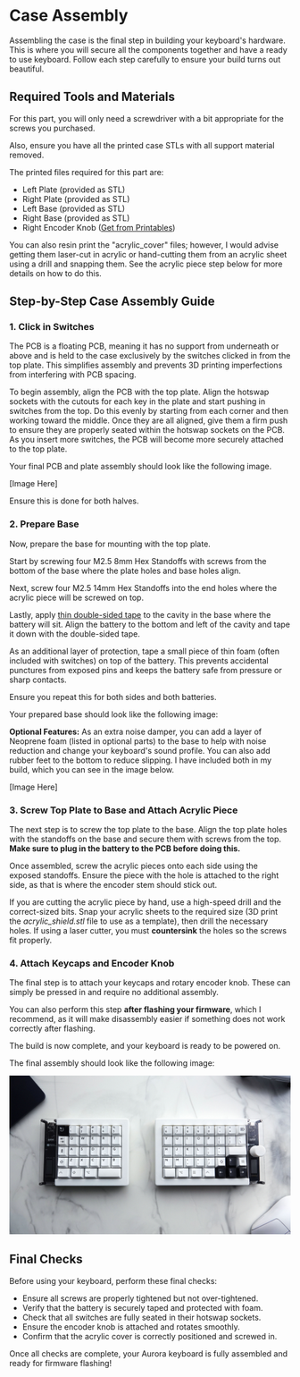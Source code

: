 # Case Assembly

Assembling the case is the final step in building your keyboard's hardware. This is where you will secure all the components together and have a ready to use keyboard. Follow each step carefully to ensure your build turns out beautiful.

## Required Tools and Materials

For this part, you will only need a screwdriver with a bit appropriate for the screws you purchased.

Also, ensure you have all the printed case STLs with all support material removed.

The printed files required for this part are:

- Left Plate (provided as STL)
- Right Plate (provided as STL)
- Left Base (provided as STL)
- Right Base (provided as STL)
- Right Encoder Knob ([Get from Printables](https://www.printables.com/model/347536-encoder-knob))

You can also resin print the "acrylic_cover" files; however, I would advise getting them laser-cut in acrylic or hand-cutting them from an acrylic sheet using a drill and snapping them. See the acrylic piece step below for more details on how to do this.

## Step-by-Step Case Assembly Guide

### 1. Click in Switches

The PCB is a floating PCB, meaning it has no support from underneath or above and is held to the case exclusively by the switches clicked in from the top plate. This simplifies assembly and prevents 3D printing imperfections from interfering with PCB spacing.

To begin assembly, align the PCB with the top plate. Align the hotswap sockets with the cutouts for each key in the plate and start pushing in switches from the top. Do this evenly by starting from each corner and then working toward the middle. Once they are all aligned, give them a firm push to ensure they are properly seated within the hotswap sockets on the PCB. As you insert more switches, the PCB will become more securely attached to the top plate.

Your final PCB and plate assembly should look like the following image.

[Image Here]

Ensure this is done for both halves.

### 2. Prepare Base

Now, prepare the base for mounting with the top plate.

Start by screwing four M2.5 8mm Hex Standoffs with screws from the bottom of the base where the plate holes and base holes align.

Next, screw four M2.5 14mm Hex Standoffs into the end holes where the acrylic piece will be screwed on top.

Lastly, apply [thin double-sided tape](https://www.amazon.ca/dp/B00BXYWXY8) to the cavity in the base where the battery will sit. Align the battery to the bottom and left of the cavity and tape it down with the double-sided tape.

As an additional layer of protection, tape a small piece of thin foam (often included with switches) on top of the battery. This prevents accidental punctures from exposed pins and keeps the battery safe from pressure or sharp contacts.

Ensure you repeat this for both sides and both batteries.

Your prepared base should look like the following image:

**Optional Features:** As an extra noise damper, you can add a layer of Neoprene foam (listed in optional parts) to the base to help with noise reduction and change your keyboard's sound profile. You can also add rubber feet to the bottom to reduce slipping. I have included both in my build, which you can see in the image below.

[Image Here]

### 3. Screw Top Plate to Base and Attach Acrylic Piece

The next step is to screw the top plate to the base. Align the top plate holes with the standoffs on the base and secure them with screws from the top. **Make sure to plug in the battery to the PCB before doing this.**

Once assembled, screw the acrylic pieces onto each side using the exposed standoffs. Ensure the piece with the hole is attached to the right side, as that is where the encoder stem should stick out.

If you are cutting the acrylic piece by hand, use a high-speed drill and the correct-sized bits. Snap your acrylic sheets to the required size (3D print the *acrylic_shield.stl* file to use as a template), then drill the necessary holes. If using a laser cutter, you must **countersink** the holes so the screws fit properly.

### 4. Attach Keycaps and Encoder Knob

The final step is to attach your keycaps and rotary encoder knob. These can simply be pressed in and require no additional assembly.

You can also perform this step **after flashing your firmware**, which I recommend, as it will make disassembly easier if something does not work correctly after flashing.

The build is now complete, and your keyboard is ready to be powered on.

The final assembly should look like the following image:

![Final Build](../images/top_view.jpg)

## Final Checks

Before using your keyboard, perform these final checks:

- Ensure all screws are properly tightened but not over-tightened.
- Verify that the battery is securely taped and protected with foam.
- Check that all switches are fully seated in their hotswap sockets.
- Ensure the encoder knob is attached and rotates smoothly.
- Confirm that the acrylic cover is correctly positioned and screwed in.

Once all checks are complete, your Aurora keyboard is fully assembled and ready for firmware flashing!
